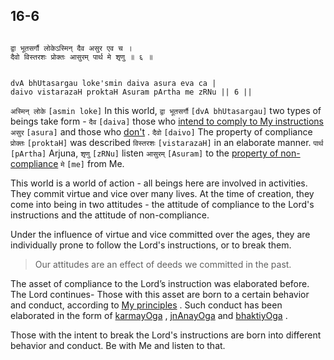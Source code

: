 ## 16-6


```shloka-sa

द्वा भूतसर्गौ लोकेऽस्मिन् दैव असुर एव च ।
दैवो विस्तरशः प्रोक्तः आसुरम् पार्थ मे शृणु ॥ ६ ॥

```
```shloka-sa-hk

dvA bhUtasargau loke'smin daiva asura eva ca |
daivo vistarazaH proktaH Asuram pArtha me zRNu || 6 ||

```
`अस्मिन् लोके` `[asmin loke]` In this world, `द्वा भूतसर्गौ` `[dvA bhUtasargau]` two types of beings take form - `दैव` `[daiva]` those who 
[intend to comply to My instructions](Chapter_16.md#deva_asura) `असुर` `[asura]` and those who 
[don't](Chapter_16.md#deva_asura)
. `दैवो` `[daivo]` The property of compliance `प्रोक्तः` `[proktaH]` was described `विस्तरशः` `[vistarazaH]` in an elaborate manner. `पार्थ` `[pArtha]` Arjuna, `शृणु` `[zRNu]` listen `आसुरम्` `[Asuram]` to the 
[property of non-compliance](Chapter_16.md#deva_asura) `मे` `[me]` from Me.

This world is a world of action - all beings here are involved in activities. They commit virtue and vice over many lives. At the time of creation, they come into being in two attitudes - the attitude of compliance to the Lord's instructions and the attitude of non-compliance. 

Under the influence of virtue and vice committed over the ages, they are individually prone to follow the Lord's instructions, or to break them.



<a name='applnote_203'></a>
> Our attitudes are an effect of deeds we committed in the past.



The asset of compliance to the Lord’s instruction was elaborated before. The Lord continues- Those with this asset are born to a certain behavior and conduct, according to 
[My principles](16-1_to_16-3.md)
. Such conduct has been elaborated in the form of 
[karmayOga](2-40.md#karmayoga)
, 
[jnAnayOga](3-3.md#jnAnayOga_a_defn)
 and 
[bhaktiyOga](Chapter_7.md#bhakti_a_defn)
.

Those with the intent to break the Lord's instructions are born into different behavior and conduct. Be with Me and listen to that.


